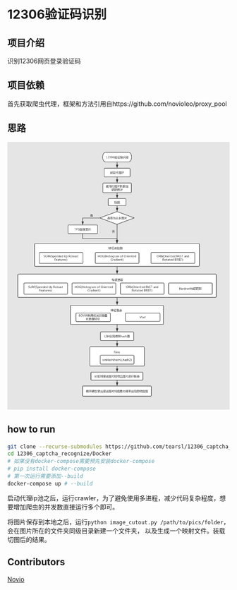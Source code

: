 # 12306验证码识别

## 项目介绍
识别12306网页登录验证码

## 项目依赖
首先获取爬虫代理，框架和方法引用自https://github.com/novioleo/proxy_pool

## 思路
![流程图](./流程图.png)

## how to run
```bash
git clone --recurse-submodules https://github.com/tearsl/12306_captcha_recognize
cd 12306_captcha_recognize/Docker
# 如果没有docker-compose需要预先安装docker-compose
# pip install docker-compose
# 第一次运行需要添加--build
docker-compose up # --build
```
启动代理ip池之后，运行crawler，为了避免使用多进程，减少代码复杂程度，想要增加爬虫的并发数直接运行多个即可。

将图片保存到本地之后，运行`python image_cutout.py /path/to/pics/folder`，会在图片所在的文件夹同级目录新建一个文件夹，
以及生成一个映射文件。装载切图后的结果。


## Contributors
[Novio](https://github.com/novioleo)  
